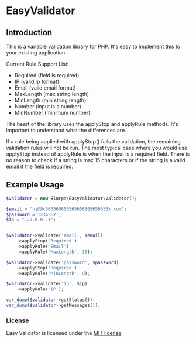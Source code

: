 # EasyValidator

## Introduction

This is a variable validation library for PHP. It's easy to implement this to your existing application.

Current Rule Support List:
* Required (field is required)
* IP (valid ip format)
* Email (valid email format)
* MaxLength (max string length)
* MinLength (min string length)
* Number (input is a number)
* MinNumber (minimum number)

The heart of the library uses the applyStop and applyRule methods. It's important to understand what the differences are.

If a rule being applied with applyStop() fails the validation, the remaining validation rules will not be run.
The most typical case where you would use applyStop instead of applyRule is when the input is a required field. There is
no reason to check if a string is max 15 characters or if the string is a valid email if the field is required.

## Example Usage

```php
$validator = new Blurpa\EasyValidator\Validator();

$email = 'ni@@c566565656565656565656656k.com';
$password ='1234567';
$ip = "127.0.0..1";


$validator->validate('email', $email)
    ->applyStop('Required')
    ->applyRule('Email')
    ->applyRule('MaxLength', 15);

$validator->validate('password', $password)
    ->applyStop('Required')
    ->applyRule('MinLength', 8);

$validator->validate('ip', $ip)
    ->applyRule('IP');

var_dump($validator->getStatus());
var_dump($validator->getMessages());
```

### License

Easy Validator is licensed under the [MIT license](http://opensource.org/licenses/MIT)